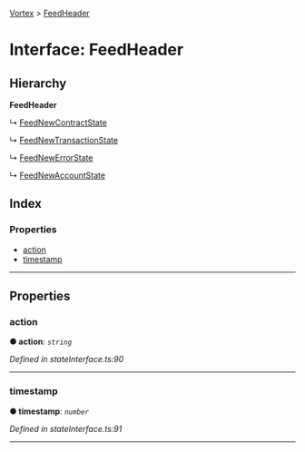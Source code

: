 [Vortex](../README.md) > [FeedHeader](../interfaces/feedheader.md)

# Interface: FeedHeader

## Hierarchy

**FeedHeader**

↳  [FeedNewContractState](feednewcontractstate.md)

↳  [FeedNewTransactionState](feednewtransactionstate.md)

↳  [FeedNewErrorState](feednewerrorstate.md)

↳  [FeedNewAccountState](feednewaccountstate.md)

## Index

### Properties

* [action](feedheader.md#action)
* [timestamp](feedheader.md#timestamp)

---

## Properties

<a id="action"></a>

###  action

**● action**: *`string`*

*Defined in stateInterface.ts:90*

___
<a id="timestamp"></a>

###  timestamp

**● timestamp**: *`number`*

*Defined in stateInterface.ts:91*

___

